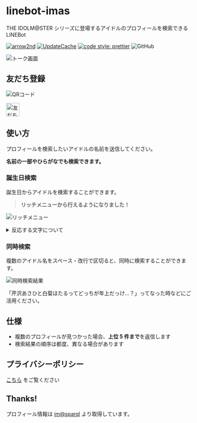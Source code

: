 # linebot-imas

THE IDOLM@STER シリーズに登場するアイドルのプロフィールを検索できる LINEBot

[![arrow2nd](https://circleci.com/gh/arrow2nd/linebot-imas.svg?style=shield)](https://circleci.com/gh/arrow2nd/linebot-imas/tree/master)
[![UpdateCache](https://github.com/arrow2nd/linebot-imas/actions/workflows/update-cache.yaml/badge.svg)](https://github.com/arrow2nd/linebot-imas/actions/workflows/update-cache.yaml)
[![code style: prettier](https://img.shields.io/badge/code_style-prettier-ff69b4.svg?style=flat)](https://github.com/prettier/prettier)
![GitHub](https://img.shields.io/github/license/arrow2nd/linebot-imas)

![トーク画面](https://user-images.githubusercontent.com/44780846/130342672-dcc586d2-868d-49c2-8a68-dcd7dce3f3bd.png)

## 友だち登録

![QRコード](https://user-images.githubusercontent.com/44780846/78094124-bac41c00-740e-11ea-9c0c-0a3704e44e31.png)

<a href="https://lin.ee/gsEi1Ik"><img src="https://scdn.line-apps.com/n/line_add_friends/btn/ja.png" alt="友だち追加" height="36" border="0"></a>

## 使い方

プロフィールを検索したいアイドルの名前を送信してください。

**名前の一部やひらがなでも検索できます。**

### 誕生日検索

誕生日からアイドルを検索することができます。

> **リッチメニューから行えるようになりました！**

![リッチメニュー](https://user-images.githubusercontent.com/44780846/101235459-241dcc80-370c-11eb-9689-917b0a01183f.png)

<details>
<summary>反応する文字について</summary>

- 「昨日・今日・明日」と「誕生日」を含む文を送ると、その日が誕生日のアイドルのプロフィールを検索します。

- 「月/日」の形で日付を送ると、その日が誕生日のアイドルのプロフィールを検索します。（例: 7/7）

</details>

### 同時検索

複数のアイドル名をスペース・改行で区切ると、同時に検索することができます。

![同時検索結果](https://user-images.githubusercontent.com/44780846/130342691-d22ad2d4-f09e-48bc-bf5c-555d88d8a789.png)

「芹沢あさひと白菊ほたるってどっちが年上だっけ...？」ってなった時などにご活用ください。

## 仕様

- 複数のプロフィールが見つかった場合、**上位 5 件まで**を返信します
- 検索結果の順序は都度、異なる場合があります

## プライバシーポリシー

[こちら](https://arrow2nd.github.io/linebot-imas/) をご覧ください

## Thanks!

プロフィール情報は [im@sparql](https://sparql.crssnky.xyz/imas/) より取得しています。
